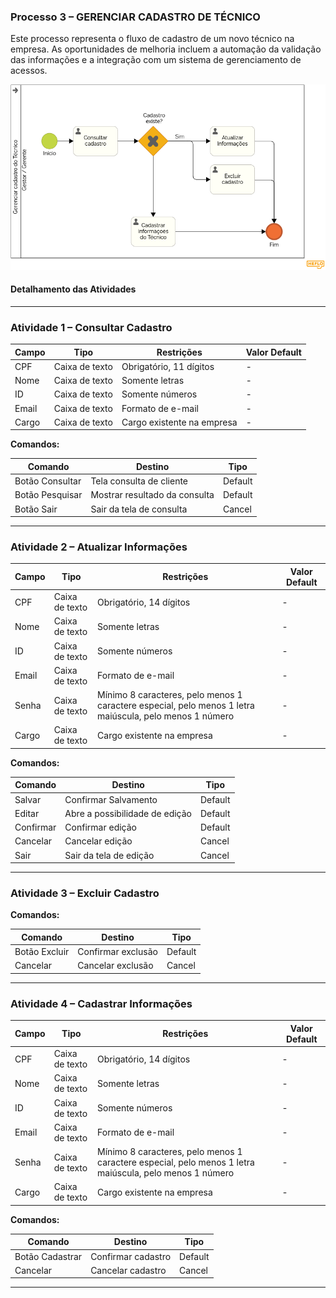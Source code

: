 ### Processo 3 – GERENCIAR CADASTRO DE TÉCNICO

Este processo representa o fluxo de cadastro de um novo técnico na empresa. As oportunidades de melhoria incluem a automação da validação das informações e a integração com um sistema de gerenciamento de acessos.

![Modelo BPMN do Processo 3](/docs/images/processos/novo/gerenciarCadastroDeTecnicoBPMN.png "Modelo BPMN do Processo 3.")

#### Detalhamento das Atividades

---

### **Atividade 1 – Consultar Cadastro**

| **Campo** | **Tipo**        | **Restrições**          | **Valor Default** |
|-----------|-----------------|-------------------------|-------------------|
| CPF       | Caixa de texto  | Obrigatório, 11 dígitos | -                 |
| Nome      | Caixa de texto  | Somente letras          | -                 |
| ID        | Caixa de texto  | Somente números         | -                 |
| Email     | Caixa de texto  | Formato de e-mail          | -                 |
| Cargo     | Caixa de texto  | Cargo existente na empresa   | -  |


**Comandos:**

| **Comando**     | **Destino**                  | **Tipo**  |
|-----------------|------------------------------|-----------|
| Botão Consultar | Tela consulta de cliente     | Default   |
| Botão Pesquisar | Mostrar resultado da consulta| Default   |
| Botão Sair      | Sair da tela de consulta     | Cancel    |

---

### **Atividade 2 – Atualizar Informações**

| **Campo** | **Tipo**        | **Restrições**          | **Valor Default** |
|-----------|-----------------|-------------------------|-------------------|
| CPF       | Caixa de texto  | Obrigatório, 14 dígitos | -                 |
| Nome      | Caixa de texto  | Somente letras          | -                 |
| ID        | Caixa de texto  | Somente números         | -                 |
| Email     | Caixa de texto  | Formato de e-mail       | -                 |
| Senha     | Caixa de texto  | Mínimo 8 caracteres, pelo menos 1 caractere especial, pelo menos 1 letra maiúscula, pelo menos 1 número | - |
| Cargo     | Caixa de texto  | Cargo existente na empresa| -            |


**Comandos:**

| **Comando**  | **Destino**            | **Tipo**  |
|--------------|------------------------|-----------|
| Salvar       | Confirmar Salvamento   | Default   |
| Editar       | Abre a possibilidade de edição | Default   |
| Confirmar    | Confirmar edição       | Default   |
| Cancelar     | Cancelar edição        | Cancel    |
| Sair         | Sair da tela de edição | Cancel    |

---

### **Atividade 3 – Excluir Cadastro**

**Comandos:**

| **Comando**     | **Destino**             | **Tipo**  |
|-----------------|-------------------------|-----------|
| Botão Excluir   | Confirmar exclusão      | Default   |
| Cancelar        | Cancelar  exclusão      | Cancel    |

---

### **Atividade 4 – Cadastrar Informações**

| **Campo** | **Tipo**        | **Restrições**          | **Valor Default** |
|-----------|-----------------|-------------------------|-------------------|
| CPF       | Caixa de texto  | Obrigatório, 14 dígitos | -                 |
| Nome      | Caixa de texto  | Somente letras          | -                 |
| ID        | Caixa de texto  | Somente números         | -                 |
| Email     | Caixa de texto  | Formato de e-mail       | -                 |
| Senha     | Caixa de texto  | Mínimo 8 caracteres, pelo menos 1 caractere especial, pelo menos 1 letra maiúscula, pelo menos 1 número | - |
| Cargo     | Caixa de texto   | Cargo existente na empresa   | -  |


**Comandos:**

| **Comando**      | **Destino**             | **Tipo**  |
|------------------|-------------------------|-----------|
| Botão Cadastrar  | Confirmar cadastro      | Default   |
| Cancelar         | Cancelar  cadastro      | Cancel    |

---
